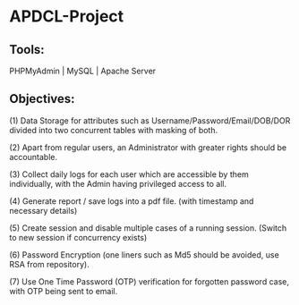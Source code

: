 # APDCL-Project

Tools:
-------
PHPMyAdmin | MySQL | Apache Server

Objectives:
-------
(1) Data Storage for attributes such as Username/Password/Email/DOB/DOR divided into two concurrent tables with masking of both.

(2) Apart from regular users, an Administrator with greater rights should be accountable.

(3) Collect daily logs for each user which are accessible by them individually, with the Admin having privileged access to all.

(4) Generate report / save logs into a pdf file. (with timestamp and necessary details)

(5) Create session and disable multiple cases of a running session. (Switch to new session if concurrency exists)

(6) Password Encryption (one liners such as Md5 should be avoided, use RSA from repository).

(7) Use One Time Password (OTP) verification for forgotten password case, with OTP being sent to email.
